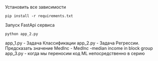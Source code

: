 Установить все зависимости
```
pip install -r requirements.txt
```

Запуск FastApi сервиса
```
python app_2.py
```
app_1.py - Задача Классификации
app_2.py - Задача Регрессии. Предсказать значение MedInc - MedInc -median income in block group
app_3.py - когда мы переносим код ML непосредственно в серию
